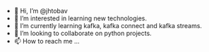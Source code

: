 - 👋 Hi, I’m @jhtobav
- 👀 I’m interested in learning new technologies.
- 🌱 I’m currently learning kafka, kafka connect and kafka streams.
- 💞️ I’m looking to collaborate on python projects.
- 📫 How to reach me ...

<!---
jhtobav/jhtobav is a ✨ special ✨ repository because its `README.md` (this file) appears on your GitHub profile.
You can click the Preview link to take a look at your changes.
--->
